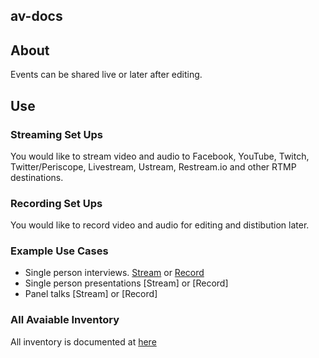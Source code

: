 ## av-docs

## About

Events can be shared live or later after editing.

## Use

### Streaming Set Ups

You would like to stream video and audio to Facebook, YouTube, Twitch, Twitter/Periscope, Livestream, Ustream, Restream.io and other RTMP destinations.

### Recording Set Ups

You would like to record video and audio for editing and distibution later.

### Example Use Cases
* Single person interviews. [Stream](setups/streaming/single-person) or [Record](setups/recodring/single-person) 
* Single person presentations [Stream] or [Record]
* Panel talks [Stream] or [Record]


### All Avaiable Inventory
All inventory is documented at [here](inventory)
